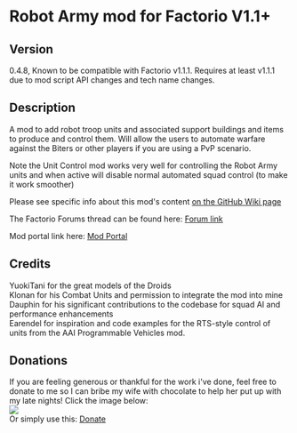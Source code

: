 # Robot Army mod for Factorio V1.1+

## Version  
0.4.8,
Known to be compatible with Factorio v1.1.1. Requires at least v1.1.1 due to mod script API changes and tech name changes.


## Description  
A mod to add robot troop units and associated support buildings and items to produce and control them. Will allow the users to automate warfare against the Biters or other players if you are using a PvP scenario.  

Note the Unit Control mod works very well for controlling the Robot Army units and when active will disable normal automated squad control (to make it work smoother)

Please see specific info about this mod's content [on the GitHub Wiki page](https://github.com/kyranf/robotarmyfactorio/wiki)

The Factorio Forums thread can be found here: [Forum link](https://forums.factorio.com/viewtopic.php?f=97&t=23543)  

Mod portal link here: [Mod Portal](https://mods.factorio.com/mods/kyranzor/robotarmy)

## Credits
YuokiTani for the great models of the Droids  
Klonan for his Combat Units and permission to integrate the mod into mine  
Dauphin for his significant contributions to the codebase for squad AI and performance enhancements  
Earendel for inspiration and code examples for the RTS-style control of units from the AAI Programmable Vehicles mod.

## Donations
If you are feeling generous or thankful for the work i've done, feel free to donate to me so I can bribe my wife with chocolate to help her put up with my late nights! Click the image below:  
[![](https://www.paypalobjects.com/en_US/i/btn/btn_donateCC_LG.gif)](https://www.paypal.me/KyranF)  
Or simply use this: [Donate](https://www.paypal.me/KyranF)
